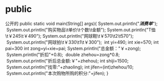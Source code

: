 # public
公开的
public static void main(String[] args){
  System.out.println("***消费单***");
  System.out.println("购买物品\t单价\t个数\t金额");
  System.out.println("T恤\t￥245\t￥490");
  System.out.println("网球鞋\t￥570\t2\t570");
  System.out.println("网球拍\t￥330\t1\t￥300");
  int yi=490;
  int xie=570;
  int pai=300
  int zong=yi+xie+pai;
  System.println("总金额："￥+zong);
  System.println("折扣"+0.8);
  double zhehou=zong*0.8;
  System.out.println("折后总金额:￥"+zhehou);
  int shiji=1500;
  System.out.println("找零:"+zhaoling);
  int jifen=(int)zhehou/10;
  System.out.println("本次购物所购的积分:"+jifen);
}
